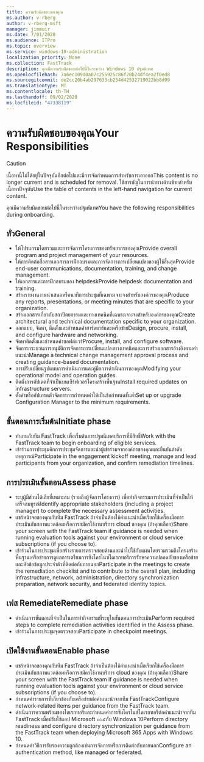 ```yaml
---
title: ความรับผิดชอบของคุณ
ms.author: v-rberg
author: v-rberg-msft
manager: jimmuir
ms.date: 7/01/2020
ms.audience: ITPro
ms.topic: overview
ms.service: windows-10-administration
localization_priority: None
ms.collection: FastTrack
description: คุณมีความรับผิดชอบต่อไปนี้ในระหว่าง Windows 10 ปฐมนิเทศ
ms.openlocfilehash: 7a6ec109d0a07c255925c86f20b24df4ea2f0ed8
ms.sourcegitcommit: de2cc20b4ab297633cb254d42532719022bb8d99
ms.translationtype: MT
ms.contentlocale: th-TH
ms.lasthandoff: 09/02/2020
ms.locfileid: "47338119"
---
```

# <a name="your-responsibilities"></a><span data-ttu-id="4b0ac-103">ความรับผิดชอบของคุณ</span><span class="sxs-lookup"><span data-stu-id="4b0ac-103">Your Responsibilities</span></span>
> [!CAUTION]
> <span data-ttu-id="4b0ac-104">เนื้อหานี้ไม่ได้อยู่ในปัจจุบันอีกต่อไปและมีการจัดกำหนดการสำหรับการเอาออก</span><span class="sxs-lookup"><span data-stu-id="4b0ac-104">This content is no longer current and is scheduled for removal.</span></span> <span data-ttu-id="4b0ac-105">ใช้สารบัญในการนำทางด้านซ้ายสำหรับเนื้อหาปัจจุบัน</span><span class="sxs-lookup"><span data-stu-id="4b0ac-105">Use the table of contents in the left-hand navigation for current content.</span></span>

<span data-ttu-id="4b0ac-106">คุณมีความรับผิดชอบต่อไปนี้ในระหว่างปฐมนิเทศ</span><span class="sxs-lookup"><span data-stu-id="4b0ac-106">You have the following responsibilities during onboarding.</span></span>

## <a name="general"></a><span data-ttu-id="4b0ac-107">ทั่ว</span><span class="sxs-lookup"><span data-stu-id="4b0ac-107">General</span></span>

- <span data-ttu-id="4b0ac-108">ให้โปรแกรมโดยรวมและการจัดการโครงการของทรัพยากรของคุณ</span><span class="sxs-lookup"><span data-stu-id="4b0ac-108">Provide overall program and project management of your resources.</span></span>
- <span data-ttu-id="4b0ac-109">ให้การติดต่อสื่อสารเอกสารการฝึกอบรมและการจัดการการเปลี่ยนแปลงของผู้ใช้สิ้นสุด</span><span class="sxs-lookup"><span data-stu-id="4b0ac-109">Provide end-user communications, documentation, training, and change management.</span></span>
- <span data-ttu-id="4b0ac-110">ให้เอกสารและการฝึกอบรมของ helpdesk</span><span class="sxs-lookup"><span data-stu-id="4b0ac-110">Provide helpdesk documentation and training.</span></span>
- <span data-ttu-id="4b0ac-111">สร้างรายงานงานนำเสนอหรือนาทีการประชุมที่เฉพาะเจาะจงสำหรับองค์กรของคุณ</span><span class="sxs-lookup"><span data-stu-id="4b0ac-111">Produce any reports, presentations, or meeting minutes that are specific to your organization.</span></span>
- <span data-ttu-id="4b0ac-112">สร้างเอกสารเกี่ยวกับสถาปัตยกรรมและทางเทคนิคที่เฉพาะเจาะจงสำหรับองค์กรของคุณ</span><span class="sxs-lookup"><span data-stu-id="4b0ac-112">Create architectural and technical documentation specific to your organization.</span></span>
- <span data-ttu-id="4b0ac-113">ออกแบบ, จัดหา, ติดตั้งและกำหนดค่าฮาร์ดแวร์และเครือข่าย</span><span class="sxs-lookup"><span data-stu-id="4b0ac-113">Design, procure, install, and configure hardware and networking.</span></span>
- <span data-ttu-id="4b0ac-114">จัดหาติดตั้งและกำหนดค่าซอฟต์แวร์</span><span class="sxs-lookup"><span data-stu-id="4b0ac-114">Procure, install, and configure software.</span></span>
- <span data-ttu-id="4b0ac-115">จัดการกระบวนการอนุมัติการจัดการการเปลี่ยนแปลงทางเทคนิคและการสร้างเอกสารอ้างอิงตามคำแนะนำ</span><span class="sxs-lookup"><span data-stu-id="4b0ac-115">Manage a technical change management approval process and creating guidance-based documentation.</span></span>
- <span data-ttu-id="4b0ac-116">การปรับเปลี่ยนรูปแบบการดำเนินการและคู่มือการดำเนินการของคุณ</span><span class="sxs-lookup"><span data-stu-id="4b0ac-116">Modifying your operational model and operation guides.</span></span>
- <span data-ttu-id="4b0ac-117">ติดตั้งการอัปเดตที่จำเป็นบนเซิร์ฟเวอร์โครงสร้างพื้นฐาน</span><span class="sxs-lookup"><span data-stu-id="4b0ac-117">Install required updates on infrastructure servers.</span></span>
- <span data-ttu-id="4b0ac-118">ตั้งค่าหรืออัปเกรดตัวจัดการการกำหนดค่าให้เป็นข้อกำหนดขั้นต่ำ</span><span class="sxs-lookup"><span data-stu-id="4b0ac-118">Set up or upgrade Configuration Manager to the minimum requirements.</span></span>

## <a name="initiate-phase"></a><span data-ttu-id="4b0ac-119">ขั้นตอนการเริ่มต้น</span><span class="sxs-lookup"><span data-stu-id="4b0ac-119">Initiate phase</span></span>

- <span data-ttu-id="4b0ac-120">ทำงานกับทีม FastTrack เพื่อเริ่มต้นการปฐมนิเทศบริการที่มีสิทธิ์</span><span class="sxs-lookup"><span data-stu-id="4b0ac-120">Work with the FastTrack team to begin onboarding of eligible services.</span></span>
- <span data-ttu-id="4b0ac-121">เข้าร่วมการประชุมคิกการประชุมจัดการและนำผู้เข้าร่วมจากองค์กรของคุณและยืนยันลำดับเหตุการณ์</span><span class="sxs-lookup"><span data-stu-id="4b0ac-121">Participate in the engagement kickoff meeting, manage and lead participants from your organization, and confirm remediation timelines.</span></span>

## <a name="assess-phase"></a><span data-ttu-id="4b0ac-122">การประเมินขั้นตอน</span><span class="sxs-lookup"><span data-stu-id="4b0ac-122">Assess phase</span></span>

- <span data-ttu-id="4b0ac-123">ระบุผู้มีส่วนได้เสียที่เหมาะสม (รวมถึงผู้จัดการโครงการ) เพื่อทำกิจกรรมการประเมินที่จำเป็นให้เสร็จสมบูรณ์</span><span class="sxs-lookup"><span data-stu-id="4b0ac-123">Identify appropriate stakeholders (including a project manager) to complete the necessary assessment activities.</span></span>
- <span data-ttu-id="4b0ac-124">แชร์หน้าจอของคุณกับทีม FastTrack ถ้าจำเป็นต้องใช้คำแนะนำเมื่อเรียกใช้เครื่องมือการประเมินกับสภาพแวดล้อมหรือการสมัครใช้งานบริการ cloud ของคุณ (ถ้าคุณเลือก)</span><span class="sxs-lookup"><span data-stu-id="4b0ac-124">Share your screen with the FastTrack team if guidance is needed when running evaluation tools against your environment or cloud service subscriptions (if you choose to).</span></span>
- <span data-ttu-id="4b0ac-125">เข้าร่วมในการประชุมเพื่อสร้างรายการตรวจสอบด้านและนำไปใช้กับแผนโดยรวมรวมถึงโครงสร้างพื้นฐานเครือข่ายการดูแลการเตรียมการซิงโครไนซ์ไดเรกทอรีการรักษาความปลอดภัยของเครือข่ายและหัวข้อข้อมูลประจำตัวที่ติดต่อกับภายนอก</span><span class="sxs-lookup"><span data-stu-id="4b0ac-125">Participate in the meetings to create the remediation checklist and to contribute to the overall plan, including infrastructure, network, administration, directory synchronization preparation, network security, and federated identity topics.</span></span>

## <a name="remediate-phase"></a><span data-ttu-id="4b0ac-126">เฟส Remediate</span><span class="sxs-lookup"><span data-stu-id="4b0ac-126">Remediate phase</span></span>

- <span data-ttu-id="4b0ac-127">ดำเนินการขั้นตอนที่จำเป็นในการทำกิจกรรมที่ระบุในขั้นตอนการประเมิน</span><span class="sxs-lookup"><span data-stu-id="4b0ac-127">Perform required steps to complete remediation activities identified in the Assess phase.</span></span>
- <span data-ttu-id="4b0ac-128">เข้าร่วมในการประชุมจุดตรวจสอบ</span><span class="sxs-lookup"><span data-stu-id="4b0ac-128">Participate in checkpoint meetings.</span></span>

## <a name="enable-phase"></a><span data-ttu-id="4b0ac-129">เปิดใช้งานขั้นตอน</span><span class="sxs-lookup"><span data-stu-id="4b0ac-129">Enable phase</span></span>

- <span data-ttu-id="4b0ac-130">แชร์หน้าจอของคุณกับทีม FastTrack ถ้าจำเป็นต้องใช้คำแนะนำเมื่อเรียกใช้เครื่องมือการประเมินกับสภาพแวดล้อมหรือการสมัครใช้งานบริการ cloud ของคุณ (ถ้าคุณเลือก)</span><span class="sxs-lookup"><span data-stu-id="4b0ac-130">Share your screen with the FastTrack team if guidance is needed when running evaluation tools against your environment or cloud service subscriptions (if you choose to).</span></span>
- <span data-ttu-id="4b0ac-131">กำหนดค่ารายการที่เกี่ยวข้องกับเครือข่ายต่อคำแนะนำจากทีม FastTrack</span><span class="sxs-lookup"><span data-stu-id="4b0ac-131">Configure network-related items per guidance from the FastTrack team.</span></span>
- <span data-ttu-id="4b0ac-132">ดำเนินการความพร้อมของไดเรกทอรีและกำหนดค่าการซิงโครไนซ์ไดเรกทอรีต่อคำแนะนำจากทีม FastTrack เมื่อปรับใช้แอป Microsoft ๓๖๕กับ Windows 10</span><span class="sxs-lookup"><span data-stu-id="4b0ac-132">Perform directory readiness and configure directory synchronization per guidance from the FastTrack team when deploying Microsoft 365 Apps with Windows 10.</span></span>
- <span data-ttu-id="4b0ac-133">กำหนดค่าวิธีการรับรองความถูกต้องเช่นการจัดการหรือการติดต่อกับภายนอก</span><span class="sxs-lookup"><span data-stu-id="4b0ac-133">Configure an authentication method, like managed or federated.</span></span>

